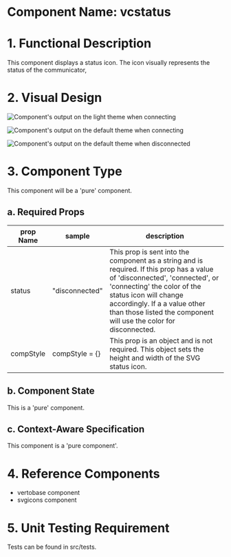 # Component Name: vcstatus   #
# 1. Functional Description #

This component displays a status icon. The icon visually represents the status of the communicator,


# 2. Visual Design #  

![Component's output on the light theme when connecting](https://raw.githubusercontent.com/star2star/react-verto-communicator/master/documents/img/Status-Icon.png)


![Component's output on the default theme when connecting](https://raw.githubusercontent.com/star2star/react-verto-communicator/master/documents/img/vcstatus-conencting.png)

![Component's output on the default theme when disconnected](https://raw.githubusercontent.com/star2star/react-verto-communicator/master/documents/img/vcstatus-disconnected.png)

# 3. Component Type #

This component will be a 'pure' component.

## a. Required Props ##
| prop Name | sample | description |
| ------------ | ------------- | ------------ |
|status | "disconnected" | This prop is sent into the component as a string and is required. If this prop has a value of 'disconnected', 'connected', or 'connecting' the color of the status icon will change accordingly. If a a value other than those listed the component will use the color for disconnected. |
| compStyle |   compStyle = {} | This prop is an object and is not required. This object sets the height and width of the SVG status icon.|


## b. Component State ##

This is a 'pure' component.

## c. Context-Aware Specification ##

This component is a 'pure component'.

# 4. Reference Components #

* vertobase component
* svgicons component


# 5. Unit Testing Requirement #

 Tests can be found in src/tests.
